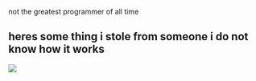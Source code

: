not the greatest programmer of all time
## heres some thing i stole from someone i do not know how it works
![](https://github-readme-stats.vercel.app/api/top-langs/?username=tema5002&theme=dark&layout=compact)
